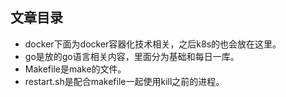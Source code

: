 ## 文章目录
* docker下面为docker容器化技术相关，之后k8s的也会放在这里。
* go是放的go语言相关内容，里面分为基础和每日一库。
* Makefile是make的文件。
* restart.sh是配合makefile一起使用kill之前的进程。